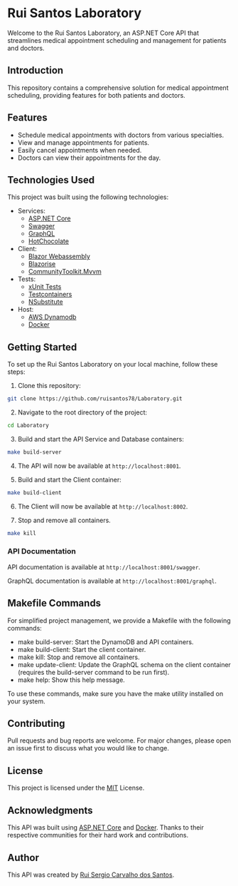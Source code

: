# Rui Santos Laboratory

Welcome to the Rui Santos Laboratory, an ASP.NET Core API that streamlines medical appointment scheduling and management for patients and doctors.

## Introduction

This repository contains a comprehensive solution for medical appointment scheduling, providing features for both patients and doctors.

## Features

- Schedule medical appointments with doctors from various specialties.
- View and manage appointments for patients.
- Easily cancel appointments when needed.
- Doctors can view their appointments for the day.

## Technologies Used

This project was built using the following technologies:

- Services:
  - [ASP.NET Core](https://dotnet.microsoft.com/apps/aspnet)
  - [Swagger](https://swagger.io/)
  - [GraphQL](https://graphql.org/)
  - [HotChocolate](https://chillicream.com/docs/hotchocolate/v13)
- Client:
  - [Blazor Webassembly](https://dotnet.microsoft.com/en-us/apps/aspnet/web-apps/blazor)
  - [Blazorise](https://blazorise.com/)
  - [CommunityToolkit.Mvvm](https://learn.microsoft.com/en-us/dotnet/communitytoolkit/mvvm/)
- Tests:
  - [xUnit Tests](https://xunit.net/)
  - [Testcontainers](https://dotnet.testcontainers.org/)
  - [NSubstitute](https://nsubstitute.github.io/)
- Host:
  - [AWS Dynamodb](https://aws.amazon.com/en/pm/dynamodb/)
  - [Docker](https://www.docker.com/)


## Getting Started
To set up the Rui Santos Laboratory on your local machine, follow these steps:

1. Clone this repository:
```bash
git clone https://github.com/ruisantos78/Laboratory.git
```

2. Navigate to the root directory of the project:
```bash
cd Laboratory
```

3. Build and start the API Service and Database containers:
```bash
make build-server
```

4. The API will now be available at `http://localhost:8001`.

5. Build and start the Client container:
```bash
make build-client
```

6. The Client will now be available at `http://localhost:8002`.

7.  Stop and remove all containers.
```bash
make kill
```

### API Documentation

API documentation is available at `http://localhost:8001/swagger`.

GraphQL documentation is available at `http://localhost:8001/graphql`.


## Makefile Commands

For simplified project management, we provide a Makefile with the following commands:

- make build-server: Start the DynamoDB and API containers.
- make build-client: Start the client container.
- make kill: Stop and remove all containers.
- make update-client:	Update the GraphQL schema on the client container (requires the build-server command to be run first).
- make help: Show this help message.

To use these commands, make sure you have the make utility installed on your system.

## Contributing

Pull requests and bug reports are welcome. For major changes, please open an issue first to discuss what you would like to change.

## License

This project is licensed under the [MIT](https://opensource.org/licenses/MIT) License.

## Acknowledgments

This API was built using [ASP.NET Core](https://dotnet.microsoft.com/apps/aspnet) and [Docker](https://www.docker.com/). Thanks to their respective communities for their hard work and contributions.

## Author

This API was created by [Rui Sergio Carvalho dos Santos](https://github.com/ruisantos78).
